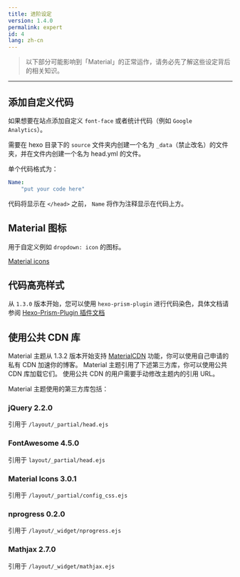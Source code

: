 ```yaml
---
title: 进阶设定
version: 1.4.0
permalink: expert
id: 4
lang: zh-cn
---
```


> 以下部分可能影响到「Material」的正常运作，请务必先了解这些设定背后的相关知识。

-----

## 添加自定义代码

如果想要在站点添加自定义 `font-face` 或者统计代码（例如 `Google Analytics`）。

需要在 hexo 目录下的 `source` 文件夹内创建一个名为 `_data`（禁止改名）的文件夹，并在文件内创建一个名为 head.yml 的文件。

单个代码格式为：

```yml
Name:
	"put your code here"
```

代码将显示在 `</head>` 之前，
`Name` 将作为注释显示在代码上方。

## Material 图标

用于自定义例如 `dropdown: icon` 的图标。

[Material icons](https://material.io/icons/)

## 代码高亮样式

从 `1.3.0` 版本开始，您可以使用 `hexo-prism-plugin` 进行代码染色，具体文档请参阅 [Hexo-Prism-Plugin 插件文档](https://github.com/ele828/hexo-prism-plugin)

## 使用公共 CDN 库

Material 主题从 1.3.2 版本开始支持 [MaterialCDN](/services/#MaterialCDN) 功能，你可以使用自己申请的私有 CDN 加速你的博客。
Material 主题引用了下述第三方库，你可以使用公共 CDN 库加载它们。
使用公共 CDN 的用户需要手动修改主题内的引用 URL。

Material 主题使用的第三方库包括：

###  jQuery 2.2.0

引用于 `/layout/_partial/head.ejs`

### FontAwesome 4.5.0

引用于 `layout/_partial/head.ejs`

### Material Icons 3.0.1

引用于 `/layout/_partial/config_css.ejs`

### nprogress 0.2.0

引用于 `/layout/_widget/nprogress.ejs`

### Mathjax 2.7.0

引用于 `/layout/_widget/mathjax.ejs`

